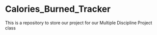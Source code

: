 # Calories_Burned_Tracker
This is a repository to store our project for our Multiple Discipline Project class 
